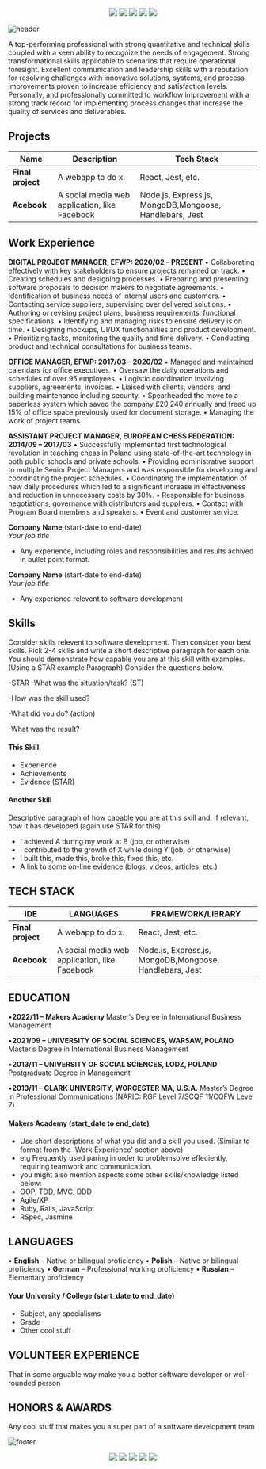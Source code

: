 <div align="center">
    <a href="https://github.com/G-Redos/CV-Resume-G.Redos" target="_blank"><img src="https://img.shields.io/static/v1?style=for-the-badge&message=CV/RESUME&color=6f00ff&logo=About.me&logoColor=FFFFFF&label="target="_blank"></a>
    <a href="https://github.com/G-Redos" target="_blank"><img src="https://img.shields.io/badge/GitHub-100000?style=for-the-badge&logo=github&logoColor=white"target="_blank"></a>
    <a href="https://www.linkedin.com/in/gredos/" target="_blank"><img src="https://img.shields.io/badge/LinkedIn-0077B5?style=for-the-badge&logo=linkedin&logoColor=white"target="_blank"></a>
    <a href="https://www.gregoryredos.com" target="_blank"><img src="https://img.shields.io/badge/website-000000?style=for-the-badge&logo=About.me&logoColor=white"target="_blank"></a>
    <a href="https://twitter.com/g_redos" target="_blank"><img src="https://img.shields.io/badge/Twitter-1DA1F2?style=for-the-badge&logo=twitter&logoColor=white"target="_blank"></a>
</div>

![header](https://capsule-render.vercel.app/api?type=waving&color=gradient&height=165&section=header&text=Gregory%20Redos&fontSize=90&animation=scaleIn&fontAlignY=50&desc=Junior%20Full%20Stack%20Developer&descSize=20&descAlignY=63&descAlign=72)


A top-performing professional with strong quantitative and technical skills coupled with a keen ability to recognize the needs of engagement. Strong transformational skills applicable to scenarios that require operational foresight. Excellent communication and leadership skills with a reputation for resolving challenges with innovative solutions, systems, and process improvements proven to increase efficiency and satisfaction levels. Personally, and professionally committed to workflow improvement with a strong track record for implementing process changes that increase the quality of services and deliverables.

## Projects

| Name                         | Description       | Tech Stack        |
| ---------------------------- | ----------------- | ----------------- |
| **Final project**            | A webapp to do x. | React, Jest, etc. |
| **Acebook** | A social media web application, like Facebook | Node.js, Express.js, MongoDB,Mongoose, Handlebars, Jest              |

## Work Experience
**DIGITAL PROJECT MANAGER, EFWP: 2020/02 – PRESENT**
•	Collaborating effectively with key stakeholders to ensure projects remained on track.
•	Creating schedules and designing processes.
•	Preparing and presenting software proposals to decision makers to negotiate agreements.
•	Identification of business needs of internal users and customers.
•	Contacting service suppliers, supervising over delivered solutions.
•	Authoring or revising project plans, business requirements, functional specifications.
•	Identifying and managing risks to ensure delivery is on time.
•	Designing mockups, UI/UX functionalities and product development.
•	Prioritizing tasks, monitoring the quality and time delivery.
•	Conducting product and technical consultations for business teams.

**OFFICE MANAGER, EFWP: 2017/03 – 2020/02**
•	Managed and maintained calendars for office executives.
•	Oversaw the daily operations and schedules of over 95 employees.
•	Logistic coordination involving suppliers, agreements, invoices.
•	Liaised with clients, vendors, and building maintenance including security.
•	Spearheaded the move to a paperless system which saved the company £20,240 annually and freed up 15% of office space previously used for document storage.
•	Managing the work of project teams.

**ASSISTANT PROJECT MANAGER, EUROPEAN CHESS FEDERATION: 2014/09 – 2017/03**
•	Successfully implemented first technological revolution in teaching chess in Poland using state-of-the-art technology in both public schools and private schools.
•	Providing administrative support to multiple Senior Project Managers and was responsible for developing and coordinating the project schedules.
•	Coordinating the implementation of new daily procedures which led to a significant increase in effectiveness and reduction in unnecessary costs by 30%.
•	Responsible for business negotiations, governance with distributors and suppliers.
•	Contact with Program Board members and speakers.
•	Event and customer service.

**Company Name** (start-date to end-date)  
_Your job title_

- Any experience, including roles and responsibilities and results achived in bullet point format.

**Company Name** (start-date to end-date)  
_Your job title_

- Any experience relevent to software development

## Skills

Consider skills relevent to software development. Then consider your best skills. Pick 2-4 skills and write a short descriptive paragraph for each one. You should demonstrate how capable you are at this skill with examples.
(Using a STAR example Paragraph) Consider the questions below.

-STAR
-What was the situation/task? (ST)

-How was the skill used?

-What did you do? (action)

-What was the result?





#### This Skill

- Experience
- Achievements
- Evidence (STAR)

#### Another Skill

Descriptive paragraph of how capable you are at this skill and, if relevant, how it has developed (again use STAR for this)

- I achieved A during my work at B (job, or otherwise)
- I contributed to the growth of X while doing Y (job, or otherwise)
- I built this, made this, broke this, fixed this, etc.
- A link to some on-line evidence (blogs, videos, articles, etc.)


## TECH STACK
| IDE                         | LANGUAGES       | FRAMEWORK/LIBRARY    |
| ---------------------------- | ----------------- | ----------------- |
| **Final project**            | A webapp to do x. | React, Jest, etc. |
| **Acebook** | A social media web application, like Facebook | Node.js, Express.js, MongoDB,Mongoose, Handlebars, Jest              |
## EDUCATION
•**2022/11 – Makers Academy**
    Master’s Degree in International Business Management

•**2021/09 – UNIVERSITY OF SOCIAL SCIENCES, WARSAW, POLAND**
    Master’s Degree in International Business Management

•**2013/11 – UNIVERSITY OF SOCIAL SCIENCES, LODZ, POLAND**
    Postgraduate Degree in Management

•**2013/11 – CLARK UNIVERSITY, WORCESTER MA, U.S.A.**
    Master’s Degree in Professional Communications 
    (NARIC: RGF Level 7/SCQF 11/CQFW Level 7)

#### Makers Academy (start_date to end_date)
- Use short descriptions of what you did and a skill you used. (Similar to format from the 'Work Experience' section above)
- e.g Frequently used paring in order to problemsolve effeciently, requiring teamwork and communication.
- you might also mention aspects some other skills/knowledge listed below: 
- OOP, TDD, MVC, DDD
- Agile/XP
- Ruby, Rails, JavaScript
- RSpec, Jasmine

## LANGUAGES
•	**English** – Native or bilingual proficiency
•	**Polish** – Native or bilingual proficiency
•	**German** – Professional working proficiency
•	**Russian** – Elementary proficiency 


#### Your University / College (start_date to end_date)

- Subject, any specialisms
- Grade
- Other cool stuff

## VOLUNTEER EXPERIENCE

That in some arguable way make you a better software developer or well-rounded person

## HONORS & AWARDS

Any cool stuff that makes you a super part of a software development team

![footer](https://capsule-render.vercel.app/api?type=waving&color=gradient&height=75&section=footer)
<div align="center">
    <a href="https://github.com/G-Redos/CV-Resume-G.Redos" target="_blank"><img src="https://img.shields.io/static/v1?style=for-the-badge&message=CV/RESUME&color=6f00ff&logo=About.me&logoColor=FFFFFF&label="target="_blank"></a>
    <a href="https://github.com/G-Redos" target="_blank"><img src="https://img.shields.io/badge/GitHub-100000?style=for-the-badge&logo=github&logoColor=white"target="_blank"></a>
    <a href="https://www.linkedin.com/in/gredos/" target="_blank"><img src="https://img.shields.io/badge/LinkedIn-0077B5?style=for-the-badge&logo=linkedin&logoColor=white"target="_blank"></a>
    <a href="https://www.gregoryredos.com" target="_blank"><img src="https://img.shields.io/badge/website-000000?style=for-the-badge&logo=About.me&logoColor=white"target="_blank"></a>
    <a href="https://twitter.com/g_redos" target="_blank"><img src="https://img.shields.io/badge/Twitter-1DA1F2?style=for-the-badge&logo=twitter&logoColor=white"target="_blank"></a>
</div>